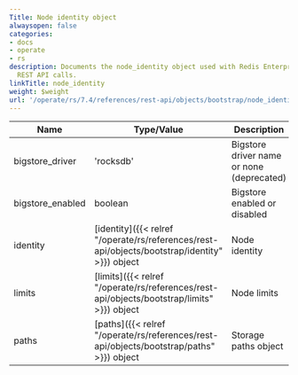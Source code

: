 ```yaml
---
Title: Node identity object
alwaysopen: false
categories:
- docs
- operate
- rs
description: Documents the node_identity object used with Redis Enterprise Software
  REST API calls.
linkTitle: node_identity
weight: $weight
url: '/operate/rs/7.4/references/rest-api/objects/bootstrap/node_identity/'
---
```


| Name | Type/Value | Description |
|------|------------|-------------|
| bigstore_driver | 'rocksdb' | Bigstore driver name or none (deprecated) |
| bigstore_enabled | boolean | Bigstore enabled or disabled |
| identity | [identity]({{< relref "/operate/rs/references/rest-api/objects/bootstrap/identity" >}}) object | Node identity |
| limits | [limits]({{< relref "/operate/rs/references/rest-api/objects/bootstrap/limits" >}}) object | Node limits |
| paths | [paths]({{< relref "/operate/rs/references/rest-api/objects/bootstrap/paths" >}}) object | Storage paths object |
